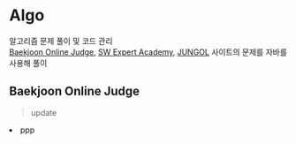 # Algo
알고리즘 문제 풀이 및 코드 관리  
[Baekjoon Online Judge](https://www.acmicpc.net/), [SW Expert Academy](https://swexpertacademy.com/main/main.do), [JUNGOL](http://www.jungol.co.kr/) 사이트의 문제를 자바를 사용해 풀이


## Baekjoon Online Judge
> update
<li> ppp </li>
